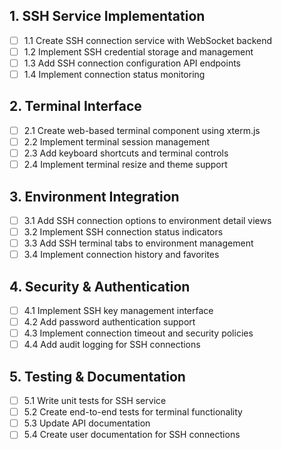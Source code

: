 ## 1. SSH Service Implementation
- [ ] 1.1 Create SSH connection service with WebSocket backend
- [ ] 1.2 Implement SSH credential storage and management
- [ ] 1.3 Add SSH connection configuration API endpoints
- [ ] 1.4 Implement connection status monitoring

## 2. Terminal Interface
- [ ] 2.1 Create web-based terminal component using xterm.js
- [ ] 2.2 Implement terminal session management
- [ ] 2.3 Add keyboard shortcuts and terminal controls
- [ ] 2.4 Implement terminal resize and theme support

## 3. Environment Integration
- [ ] 3.1 Add SSH connection options to environment detail views
- [ ] 3.2 Implement SSH connection status indicators
- [ ] 3.3 Add SSH terminal tabs to environment management
- [ ] 3.4 Implement connection history and favorites

## 4. Security & Authentication
- [ ] 4.1 Implement SSH key management interface
- [ ] 4.2 Add password authentication support
- [ ] 4.3 Implement connection timeout and security policies
- [ ] 4.4 Add audit logging for SSH connections

## 5. Testing & Documentation
- [ ] 5.1 Write unit tests for SSH service
- [ ] 5.2 Create end-to-end tests for terminal functionality
- [ ] 5.3 Update API documentation
- [ ] 5.4 Create user documentation for SSH connections
